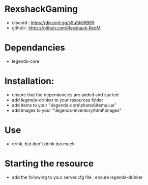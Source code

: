 # RexshackGaming
- discord : https://discord.gg/s5uSk56B65
- github : https://github.com/Rexshack-RedM

# Dependancies
- legends-core

# Installation:
- ensure that the dependancies are added and started
- add legends-drinker to your resources folder
- add items to your "\legends-core\shared\items.lua"
- add images to your "\legends-inventory\html\images"

# Use
- drink, but don't drink too much

# Starting the resource
- add the following to your server.cfg file : ensure legends-drinker
